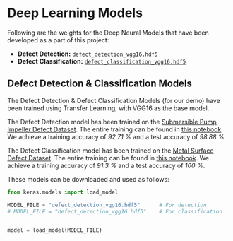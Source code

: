 # Deep Learning Models

Following are the weights for the Deep Neural Models that have been developed as a part of this project:

- __Defect Detection:__ [`defect_detection_vgg16.hdf5`](https://drive.google.com/file/d/1TLaEuDm_GJ5h-zi7f1E-Nr2n4bGRRbr_/view?usp=sharing)
- __Defect Classification:__ [`defect_classification_vgg16.hdf5`](https://drive.google.com/file/d/1OdA9lB7lfvWxQZKCLMNvEmmXWchUbhuj/view?usp=sharing)

## Defect Detection & Classification Models

The Defect Detection & Defect Classification Models (for our demo) have been trained using Transfer Learning, with VGG16 as the base model.

The Defect Detection model has been trained on the [Submersible Pump Impeller Defect Dataset](https://www.kaggle.com/ravirajsinh45/real-life-industrial-dataset-of-casting-product). The entire training can be found in [this notebook](./DefectDetectionVGG.ipynb). We achieve a training accuracy of _92.71 %_ and a test accuracy of _98.88 %_.

The Defect Classification model has been trained on the [Metal Surface Defect Dataset](https://www.kaggle.com/fantacher/neu-metal-surface-defects-data). The entire training can be found in [this notebook](./DefectClassificationVGG.ipynb). We achieve a training accuracy of _91.3 %_ and a test accuracy of _100 %_.

These models can be downloaded and used as follows:

```python
from keras.models import load_model 

MODEL_FILE = "defect_detection_vgg16.hdf5"      # For detection
# MODEL_FILE = "defect_detection_vgg16.hdf5"    # For classification


model = load_model(MODEL_FILE)
```